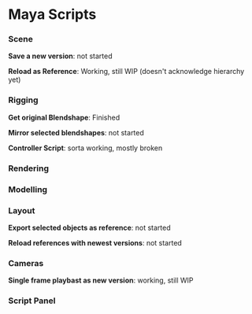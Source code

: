 # Maya Scripts

### Scene
**Save a new version**: not started

**Reload as Reference**: Working, still WIP (doesn't acknowledge hierarchy yet)


### Rigging
**Get original Blendshape**: Finished

**Mirror selected blendshapes**: not started

**Controller Script**: sorta working, mostly broken

### Rendering

### Modelling

### Layout
**Export selected objects as reference**: not started

**Reload references with newest versions**: not started

### Cameras
**Single frame playbast as new version**: working, still WIP

### Script Panel

